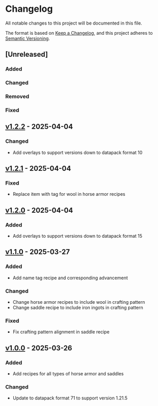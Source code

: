 # Changelog

All notable changes to this project will be documented in this file.

The format is based on [Keep a Changelog](https://keepachangelog.com/en/1.1.0/),
and this project adheres to [Semantic Versioning](https://semver.org/spec/v2.0.0.html).

## [Unreleased]

### Added

### Changed

### Removed

### Fixed

## [v1.2.2](https://github.com/Neluxx/craftable-horse-armor/releases/tag/v1.2.2) - 2025-04-04

### Changed
- Add overlays to support versions down to datapack format 10

## [v1.2.1](https://github.com/Neluxx/craftable-horse-armor/releases/tag/v1.2.1) - 2025-04-04

### Fixed
- Replace item with tag for wool in horse armor recipes

## [v1.2.0](https://github.com/Neluxx/craftable-horse-armor/releases/tag/v1.2.0) - 2025-04-04

### Added
- Add overlays to support versions down to datapack format 15

## [v1.1.0](https://github.com/Neluxx/craftable-horse-armor/releases/tag/v1.1.0) - 2025-03-27

### Added
- Add name tag recipe and corresponding advancement

### Changed
- Change horse armor recipes to include wool in crafting pattern
- Change saddle recipe to include iron ingots in crafting pattern

### Fixed
- Fix crafting pattern alignment in saddle recipe

## [v1.0.0](https://github.com/Neluxx/craftable-horse-armor/releases/tag/v1.0.0) - 2025-03-26

### Added
- Add recipes for all types of horse armor and saddles

### Changed
- Update to datapack format 71 to support version 1.21.5
